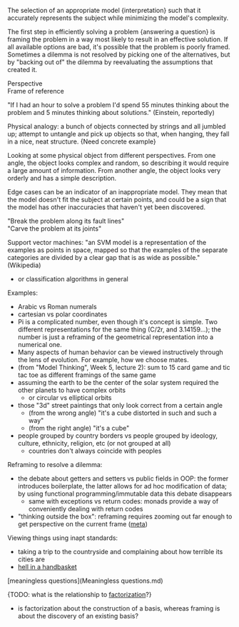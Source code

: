 The selection of an appropriate model {interpretation} such that it accurately represents the subject while minimizing the model's complexity.

The first step in efficiently solving a problem {answering a question} is framing the problem in a way most likely to result in an effective solution.  If all available options are bad, it's possible that the problem is poorly framed. Sometimes a dilemma is not resolved by picking one of the alternatives, but by "backing out of" the dilemma by reevaluating the assumptions that created it.

Perspective  
Frame of reference

"If I had an hour to solve a problem I'd spend 55 minutes thinking about the problem and 5 minutes thinking about solutions." (Einstein, reportedly)

Physical analogy: a bunch of objects connected by strings and all jumbled up; attempt to untangle and pick up objects so that, when hanging, they fall in a nice, neat structure. {Need concrete example}

Looking at some physical object from different perspectives. From one angle, the object looks complex and random, so describing it would require a large amount of information. From another angle, the object looks very orderly and has a simple description.

Edge cases can be an indicator of an inappropriate model.  They mean that the model doesn't fit the subject at certain points, and could be a sign that the model has other inaccuracies that haven't yet been discovered.

"Break the problem along its fault lines"  
"Carve the problem at its joints"

Support vector machines: "an SVM model is a representation of the examples as points in space, mapped so that the examples of the separate categories are divided by a clear gap that is as wide as possible." (Wikipedia)
- or classification algorithms in general

Examples:
- Arabic vs Roman numerals
- cartesian vs polar coordinates
- Pi is a complicated number, even though it's concept is simple. Two different representations for the same thing (C/2r, and 3.14159...); the number is just a reframing of the geometrical representation into a numerical one.
- Many aspects of human behavior can be viewed instructively through the lens of evolution.  For example, how we choose mates.
- (from "Model Thinking", Week 5, lecture 2): sum to 15 card game and tic tac toe as different framings of the same game
- assuming the earth to be the center of the solar system required the other planets to have complex orbits
	- or circular vs elliptical orbits
- those "3d" street paintings that only look correct from a certain angle
	- (from the wrong angle) "it's a cube distorted in such and such a way"
	- (from the right angle) "it's a cube"
- people grouped by country borders vs people grouped by ideology, culture, ethnicity, religion, etc (or not grouped at all)
	- countries don't always coincide with peoples

Reframing to resolve a dilemma:
- the debate about getters and setters vs public fields in OOP: the former introduces boilerplate, the latter allows for ad hoc modification of data; by using functional programming/immutable data this debate disappears
	- same with exceptions vs return codes: monads provide a way of conveniently dealing with return codes
- "thinking outside the box": reframing requires zooming out far enough to get perspective on the current frame ([meta](Levels.md))

Viewing things using inapt standards:
- taking a trip to the countryside and complaining about how terrible its cities are
- [hell in a handbasket](Ignorance.md#hell-in-a-handbasket)

[meaningless questions](Meaningless questions.md)

{TODO: what is the relationship to [factorization](Abstraction.md#factorization)?}
- is factorization about the construction of a basis, whereas framing is about the discovery of an existing basis?
